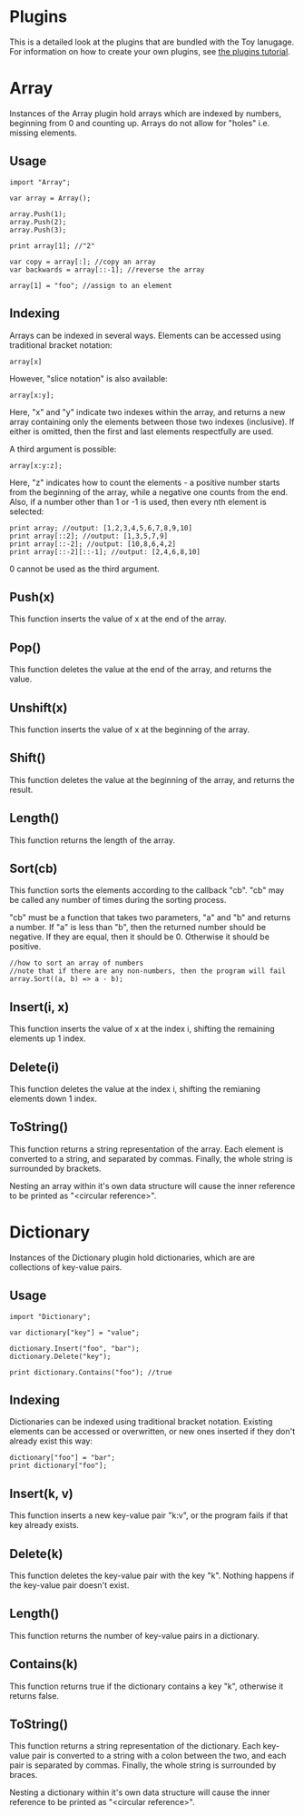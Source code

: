 # Plugins

This is a detailed look at the plugins that are bundled with the Toy lanugage. For information on how to create your own plugins, see [the plugins tutorial](tutorial_plugins.md).

# Array

Instances of the Array plugin hold arrays which are indexed by numbers, beginning from 0 and counting up. Arrays do not allow for "holes" i.e. missing elements.

## Usage

```
import "Array";

var array = Array();

array.Push(1);
array.Push(2);
array.Push(3);

print array[1]; //"2"

var copy = array[:]; //copy an array
var backwards = array[::-1]; //reverse the array

array[1] = "foo"; //assign to an element
```

## Indexing

Arrays can be indexed in several ways. Elements can be accessed using traditional bracket notation:

```
array[x]
```

However, "slice notation" is also available:

```
array[x:y];
```

Here, "x" and "y" indicate two indexes within the array, and returns a new array containing only the elements between those two indexes (inclusive). If either is omitted, then the first and last elements respectfully are used.

A third argument is possible:

```
array[x:y:z];
```

Here, "z" indicates how to count the elements - a positive number starts from the beginning of the array, while a negative one counts from the end. Also, if a number other than 1 or -1 is used, then every nth element is selected:

```
print array; //output: [1,2,3,4,5,6,7,8,9,10]
print array[::2]; //output: [1,3,5,7,9]
print array[::-2]; //output: [10,8,6,4,2]
print array[::-2][::-1]; //output: [2,4,6,8,10]
```

0 cannot be used as the third argument.

## Push(x)

This function inserts the value of x at the end of the array.

## Pop()

This function deletes the value at the end of the array, and returns the value.

## Unshift(x)

This function inserts the value of x at the beginning of the array.

## Shift()

This function deletes the value at the beginning of the array, and returns the result.

## Length()

This function returns the length of the array.

## Sort(cb)

This function sorts the elements according to the callback "cb". "cb" may be called any number of times during the sorting process.

"cb" must be a function that takes two parameters, "a" and "b" and returns a number. If "a" is less than "b", then the returned number should be negative. If they are equal, then it should be 0. Otherwise it should be positive.

```
//how to sort an array of numbers
//note that if there are any non-numbers, then the program will fail
array.Sort((a, b) => a - b);
```

## Insert(i, x)

This function inserts the value of x at the index i, shifting the remaining elements up 1 index.

## Delete(i)

This function deletes the value at the index i, shifting the remianing elements down 1 index.

## ToString()

This function returns a string representation of the array. Each element is converted to a string, and separated by commas. Finally, the whole string is surrounded by brackets.

Nesting an array within it's own data structure will cause the inner reference to be printed as "\<circular reference\>".

# Dictionary

Instances of the Dictionary plugin hold dictionaries, which are are collections of key-value pairs.

## Usage

```
import "Dictionary";

var dictionary["key"] = "value";

dictionary.Insert("foo", "bar");
dictionary.Delete("key");

print dictionary.Contains("foo"); //true
```

## Indexing

Dictionaries can be indexed using traditional bracket notation. Existing elements can be accessed or overwritten, or new ones inserted if they don't already exist this way:

```
dictionary["foo"] = "bar";
print dictionary["foo"];
```

## Insert(k, v)

This function inserts a new key-value pair "k:v", or the program fails if that key already exists.

## Delete(k)

This function deletes the key-value pair with the key "k". Nothing happens if the key-value pair doesn't exist.

## Length()

This function returns the number of key-value pairs in a dictionary.

## Contains(k)

This function returns true if the dictionary contains a key "k", otherwise it returns false.

## ToString()

This function returns a string representation of the dictionary. Each key-value pair is converted to a string with a colon between the two, and each pair is separated by commas. Finally, the whole string is surrounded by braces.

Nesting a dictionary within it's own data structure will cause the inner reference to be printed as "\<circular reference\>".

